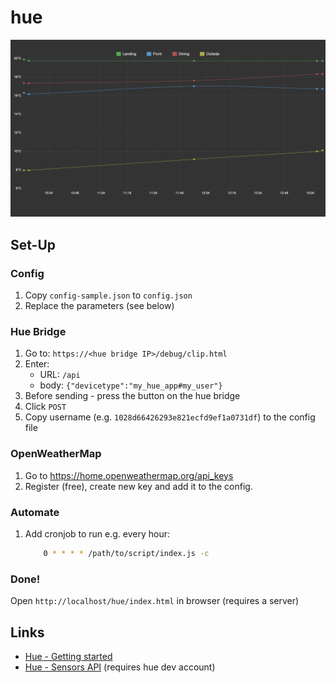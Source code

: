 # hue

![Screen](screen.png)

## Set-Up

### Config
1. Copy `config-sample.json` to `config.json`
2. Replace the parameters (see below)


### Hue Bridge
1. Go to: `https://<hue bridge IP>/debug/clip.html`
2. Enter:
   - URL: `/api`
   - body: `{"devicetype":"my_hue_app#my_user"}`
3. Before sending - press the button on the hue bridge
4. Click `POST`
5. Copy username (e.g. `1028d66426293e821ecfd9ef1a0731df`) to the config file



### OpenWeatherMap
1. Go to https://home.openweathermap.org/api_keys
2. Register (free), create new key and add it to the config.


### Automate
1. Add cronjob to run e.g. every hour:
    ```sh
	    0 * * * * /path/to/script/index.js -c
	```

### Done!
Open `http://localhost/hue/index.html` in browser (requires a server)





## Links
- [Hue - Getting started](https://www.developers.meethue.com/documentation/getting-started)
- [Hue - Sensors API](https://developers.meethue.com/develop/hue-api/5-sensors-api) (requires hue dev account)
